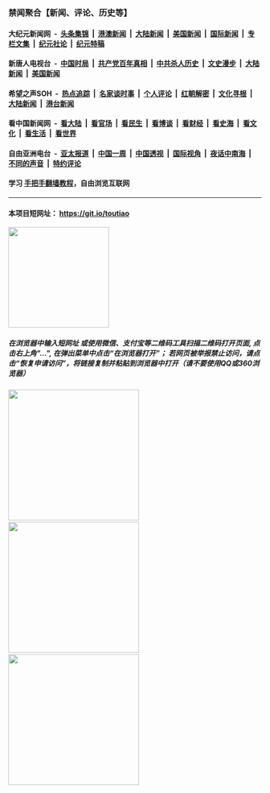 ### 禁闻聚合【新闻、评论、历史等】

#### 大纪元新闻网 &nbsp;-&nbsp; [头条集锦](indexes/E头条集锦.md?t=02081922) &nbsp;|&nbsp; [港澳新闻](indexes/E港澳新闻.md?t=02081922)  &nbsp;|&nbsp; [大陆新闻](indexes/E大陆新闻.md?t=02081922) &nbsp;|&nbsp; [美国新闻](indexes/E美国新闻.md?t=02081922) &nbsp;|&nbsp; [国际新闻](indexes/E国际新闻.md?t=02081922) &nbsp;|&nbsp; [专栏文集](indexes/E专栏文集.md?t=02081922) &nbsp;|&nbsp; [纪元社论](indexes/E纪元社论.md?t=02081922) &nbsp;|&nbsp; [纪元特稿](indexes/E纪元特稿.md?t=02081922) 

#### 新唐人电视台 &nbsp;-&nbsp; [中国时局](indexes/N中国时局.md?t=02081922) &nbsp;|&nbsp; [共产党百年真相](indexes/N共产党百年真相.md?t=02081922) &nbsp;|&nbsp; [中共杀人历史](indexes/N中共杀人历史.md?t=02081922) &nbsp;|&nbsp; [文史漫步](indexes/N文史漫步.md?t=02081922) &nbsp;|&nbsp; [大陆新闻](indexes/N大陆新闻.md?t=02081922) &nbsp;|&nbsp; [美国新闻](indexes/N美国新闻.md?t=02081922)

#### 希望之声SOH &nbsp;-&nbsp; [热点追踪](indexes/H热点追踪.md?t=02081922) &nbsp;|&nbsp; [名家谈时事](indexes/H名家谈时事.md?t=02081922) &nbsp;|&nbsp; [个人评论](indexes/H个人评论.md?t=02081922)  &nbsp;|&nbsp; [红朝解密](indexes/H红朝解密.md?t=02081922) &nbsp;|&nbsp; [文化寻根](indexes/H文化寻根.md?t=02081922) &nbsp;|&nbsp; [大陆新闻](indexes/H大陆新闻.md?t=02081922) &nbsp;|&nbsp; [港台新闻](indexes/H港台新闻.md?t=02081922)

#### 看中国新闻网 &nbsp;-&nbsp; [看大陆](indexes/S看大陆.md?t=02081922) &nbsp;|&nbsp; [看官场](indexes/S看官场.md?t=02081922) &nbsp;|&nbsp; [看民生](indexes/S看民生.md?t=02081922)  &nbsp;|&nbsp; [看博谈](indexes/S看博谈.md?t=02081922) &nbsp;|&nbsp; [看财经](indexes/S看财经.md?t=02081922) &nbsp;|&nbsp; [看史海](indexes/S看史海.md?t=02081922) &nbsp;|&nbsp; [看文化](indexes/S看文化.md?t=02081922) &nbsp;|&nbsp; [看生活](indexes/S看生活.md?t=02081922) &nbsp;|&nbsp; [看世界](indexes/S看世界.md?t=02081922)

#### 自由亚洲电台 &nbsp;-&nbsp; [亚太报道](indexes/R亚太报道.md?t=02081922) &nbsp;|&nbsp; [中国一周](indexes/R中国一周.md?t=02081922) &nbsp;|&nbsp; [中国透视](indexes/R中国透视.md?t=02081922)  &nbsp;|&nbsp; [国际视角](indexes/R国际视角.md?t=02081922) &nbsp;|&nbsp; [夜话中南海](indexes/R夜话中南海.md?t=02081922) &nbsp;|&nbsp; [不同的声音](indexes/R不同的声音.md?t=02081922) &nbsp;|&nbsp; [特约评论](indexes/R特约评论.md?t=02081922)

#### 学习 [手把手翻墙教程](https://github.com/gfw-breaker/guides/wiki)，自由浏览互联网

----

#### 本项目短网址： https://git.io/toutiao
<img src="https://raw.githubusercontent.com/gfw-breaker/banned-news/master/scripts/img/qr.png" width="200px"/>  

##### 在浏览器中输入短网址 或使用微信、支付宝等二维码工具扫描二维码打开页面, 点击右上角"...", 在弹出菜单中点击“在浏览器打开”； 若网页被举报禁止访问，请点击“恢复申请访问”，将链接复制并粘贴到浏览器中打开（请不要使用QQ或360浏览器）

<img src="https://raw.githubusercontent.com/gfw-breaker/banned-news/master/scripts/img/1.png" width="260px"/> &nbsp; <img src="https://raw.githubusercontent.com/gfw-breaker/banned-news/master/scripts/img/2.png" width="260px"/> &nbsp; <img src="https://raw.githubusercontent.com/gfw-breaker/banned-news/master/scripts/img/3.png" width="260px"/>
